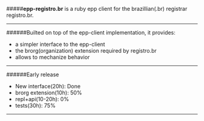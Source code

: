 #####**epp-registro.br** is a ruby epp client for the brazillian(.br) registrar registro.br.

---

######Builted on top of the epp-client implementation, it provides:

- a simpler interface to the epp-client
- the brorg(organization) extension required by registro.br
- allows to mechanize behavior
---

######Early release
- New interface(20h): Done
- brorg extension(10h): 50%
- repl+api(10-20h): 0%
- tests(30h): 75%

---
